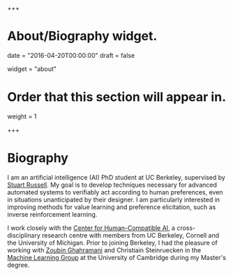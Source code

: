 +++
# About/Biography widget.

date = "2016-04-20T00:00:00"
draft = false

widget = "about"

# Order that this section will appear in.
weight = 1

+++

# Biography

I am an artificial intelligence (AI) PhD student at UC Berkeley, supervised by [Stuart Russell](https://people.eecs.berkeley.edu/~russell/). My goal is to develop techniques necessary for advanced automated systems to verifiably act according to human preferences, even in situations unanticipated by their designer. I am particularly interested in improving methods for value learning and preference elicitation, such as inverse reinforcement learning. 

I work closely with the [Center for Human-Compatible AI](http://humancompatible.ai/), a cross-disciplinary research centre with members from UC Berkeley, Cornell and the University of Michigan. Prior to joining Berkeley, I had the pleasure of working with [Zoubin Ghahramani](http://mlg.eng.cam.ac.uk/zoubin/) and Christiain Steinruecken in the [Machine Learning Group](http://mlg.eng.cam.ac.uk/) at the University of Cambridge during my Master's degree. 
